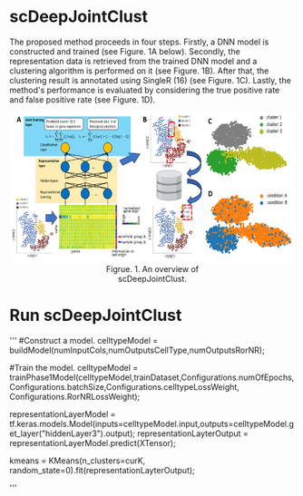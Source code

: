 # scDeepJointClust


The proposed method proceeds in four steps. 
Firstly, a DNN model is constructed and trained (see Figure. 1A below). 
Secondly, the representation data is retrieved from the trained DNN model and a clustering algorithm is performed on it (see Figure. 1B). 
After that, the clustering result is annotated using SingleR (16) (see Figure. 1C). 
Lastly, the method's performance is evaluated by considering the true positive rate and false positive rate (see Figure. 1D).
<!-- 
![An overview of scDeepJointClust.](Images/Fig1.png "An overview of scDeepJointC
-->
<div align="center">
    <img src="Images/Fig1.png" height="265px" width="605px" />
    <div style="width: 200px; text-align: center;">Figrue. 1. An overview of scDeepJointClust.</div>
</div>

# Run scDeepJointClust
'''
#Construct a model.
celltypeModel = buildModel(numInputCols,numOutputsCellType,numOutputsRorNR);

#Train the model.
celltypeModel = trainPhase1Model(celltypeModel,trainDataset,Configurations.numOfEpochs,Configurations.batchSize,Configurations.celltypeLossWeight, Configurations.RorNRLossWeight);
    
representationLayerModel = tf.keras.models.Model(inputs=celltypeModel.input,outputs=celltypeModel.get_layer("hiddenLayer3").output);
representationLayterOutput = representationLayerModel.predict(XTensor);

kmeans = KMeans(n_clusters=curK, random_state=0).fit(representationLayterOutput);

'''

